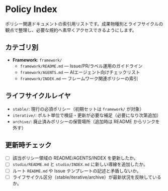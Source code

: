 # Policy Index

ポリシー関連ドキュメントの索引用リストです。成果物種別とライフサイクルの観点で整理し、必要な規約へ素早くアクセスできるようにします。

## カテゴリ別
- **Framework**: `framework/`
  - `framework/README.md` — Issue/PR/ラベル運用のガイドライン
  - `framework/AGENTS.md` — AIエージェント向けチェックリスト
  - `framework/INDEX.md` — フレームワーク関連ポリシーの索引

## ライフサイクルレイヤ
- `stable/`: 現行の必須ポリシー（初期セットは `framework/` が対象）
- `iterative/`: ボルト単位で検証・更新が必要な補足（必要になり次第追加）
- `archive/`: 廃止済みポリシーの保管場所（追加時は README からリンクを外す）

## 更新時チェック
- [ ] 該当ポリシー領域の README/AGENTS/INDEX を更新したか。
- [ ] `studio/README.md` と `studio/INDEX.md` に新しい導線を追加したか。
- [ ] ルート `README.md` や Issue テンプレートの記述と矛盾しないか。
- [ ] ライフサイクル区分（stable/iterative/archive）が最新状況を反映しているか。
